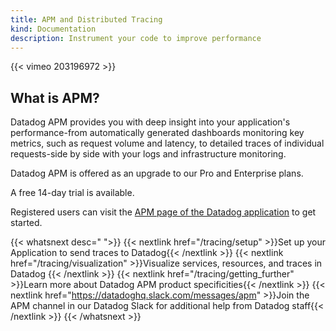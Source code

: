 ```yaml
---
title: APM and Distributed Tracing
kind: Documentation
description: Instrument your code to improve performance
---
```


{{< vimeo 203196972 >}}

## What is APM?

Datadog APM provides you with deep insight into your application's performance-from automatically generated dashboards monitoring key metrics, such as request volume and latency, to detailed traces of individual requests-side by side with your logs and infrastructure monitoring.

Datadog APM is offered as an upgrade to our Pro and Enterprise plans. 

A free 14-day trial is available. 

Registered users can visit the [APM page of the Datadog application][1] to get started.

{{< whatsnext desc=" ">}}
    {{< nextlink href="/tracing/setup" >}}Set up your Application to send traces to Datadog{{< /nextlink >}}
    {{< nextlink href="/tracing/visualization" >}}Visualize services, resources, and traces in Datadog {{< /nextlink >}}
    {{< nextlink href="/tracing/getting_further" >}}Learn more about Datadog APM product specificities{{< /nextlink >}}
    {{< nextlink href="https://datadoghq.slack.com/messages/apm" >}}Join the APM channel in our Datadog Slack for additional help from Datadog staff{{< /nextlink >}}
{{< /whatsnext >}}

[1]: https://app.datadoghq.com/apm/home
